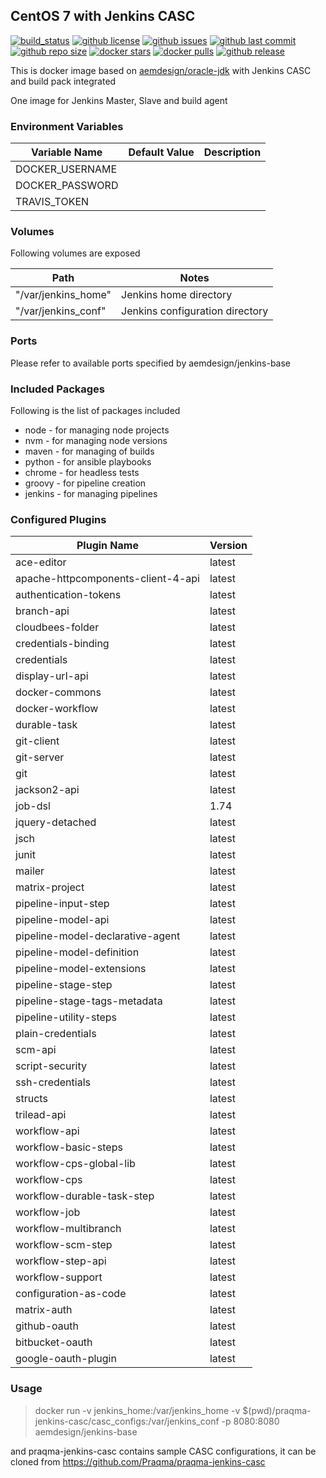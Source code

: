 ## CentOS 7 with Jenkins CASC

[![build_status](https://travis-ci.org/aem-design/docker-jenkins-base.svg?branch=master)](https://travis-ci.org/aem-design/docker-jenkins-base) 
[![github license](https://img.shields.io/github/license/aem-design/jenkins-base)](https://github.com/aem-design/jenkins-base) 
[![github issues](https://img.shields.io/github/issues/aem-design/jenkins-base)](https://github.com/aem-design/jenkins-base) 
[![github last commit](https://img.shields.io/github/last-commit/aem-design/jenkins-base)](https://github.com/aem-design/jenkins-base) 
[![github repo size](https://img.shields.io/github/repo-size/aem-design/jenkins-base)](https://github.com/aem-design/jenkins-base) 
[![docker stars](https://img.shields.io/docker/stars/aemdesign/jenkins-base)](https://hub.docker.com/r/aemdesign/jenkins-base) 
[![docker pulls](https://img.shields.io/docker/pulls/aemdesign/jenkins-base)](https://hub.docker.com/r/aemdesign/jenkins-base) 
[![github release](https://img.shields.io/github/release/aem-design/jenkins-base)](https://github.com/aem-design/jenkins-base)

This is docker image based on [aemdesign/oracle-jdk](https://hub.docker.com/r/aemdesign/oracle-jdk/) with Jenkins CASC and build pack integrated

One image for Jenkins Master, Slave and build agent

### Environment Variables

| Variable Name | Default Value | Description |
|---------------------|-------------|-------------------------------|
| DOCKER_USERNAME |  |  |
| DOCKER_PASSWORD |  |  |
| TRAVIS_TOKEN |  |  |


### Volumes

Following volumes are exposed

| Path | Notes  |
| ---  | ---    |
| "/var/jenkins_home" | Jenkins home directory|
| "/var/jenkins_conf" | Jenkins configuration directory |

### Ports

Please refer to available ports specified by aemdesign/jenkins-base

### Included Packages

Following is the list of packages included

* node                  - for managing node projects
* nvm                   - for managing node versions
* maven                 - for managing of builds
* python                - for ansible playbooks
* chrome                - for headless tests
* groovy                - for pipeline creation
* jenkins               - for managing pipelines

### Configured Plugins
| Plugin Name | Version |
|------------------------------------|------------|
| ace-editor| latest |
| apache-httpcomponents-client-4-api| latest |
| authentication-tokens| latest |
| branch-api| latest |
| cloudbees-folder| latest |
| credentials-binding| latest |
| credentials| latest |
| display-url-api| latest |
| docker-commons| latest |
| docker-workflow| latest |
| durable-task| latest |
| git-client| latest |
| git-server| latest |
| git| latest |
| jackson2-api| latest |
| job-dsl| 1.74 |
| jquery-detached| latest |
| jsch| latest |
| junit| latest |
| mailer| latest |
| matrix-project| latest |
| pipeline-input-step| latest |
| pipeline-model-api| latest |
| pipeline-model-declarative-agent| latest |
| pipeline-model-definition| latest |
| pipeline-model-extensions| latest |
| pipeline-stage-step| latest |
| pipeline-stage-tags-metadata| latest |
| pipeline-utility-steps| latest |
| plain-credentials| latest |
| scm-api| latest |
| script-security| latest |
| ssh-credentials| latest |
| structs| latest |
| trilead-api| latest |
| workflow-api| latest |
| workflow-basic-steps| latest |
| workflow-cps-global-lib| latest |
| workflow-cps| latest |
| workflow-durable-task-step| latest |
| workflow-job| latest |
| workflow-multibranch| latest |
| workflow-scm-step| latest |
| workflow-step-api| latest |
| workflow-support| latest |
| configuration-as-code| latest |
| matrix-auth| latest |
| github-oauth| latest |
| bitbucket-oauth| latest |
| google-oauth-plugin| latest |

### Usage

> docker run -v jenkins_home:/var/jenkins_home -v $(pwd)/praqma-jenkins-casc/casc_configs:/var/jenkins_conf -p 8080:8080 aemdesign/jenkins-base

and praqma-jenkins-casc contains sample CASC configurations, it can be cloned from https://github.com/Praqma/praqma-jenkins-casc
